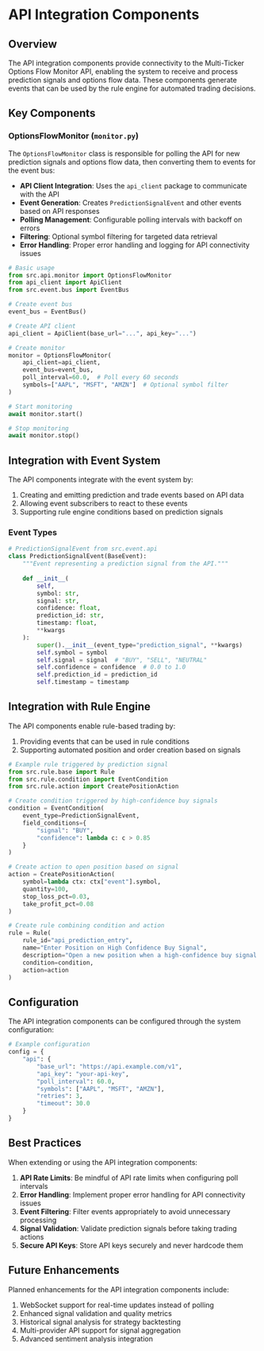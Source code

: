 # API Integration Components

## Overview

The API integration components provide connectivity to the Multi-Ticker Options Flow Monitor API, enabling the system to receive and process prediction signals and options flow data. These components generate events that can be used by the rule engine for automated trading decisions.

## Key Components

### OptionsFlowMonitor (`monitor.py`)

The `OptionsFlowMonitor` class is responsible for polling the API for new prediction signals and options flow data, then converting them to events for the event bus:

- **API Client Integration**: Uses the `api_client` package to communicate with the API
- **Event Generation**: Creates `PredictionSignalEvent` and other events based on API responses
- **Polling Management**: Configurable polling intervals with backoff on errors
- **Filtering**: Optional symbol filtering for targeted data retrieval
- **Error Handling**: Proper error handling and logging for API connectivity issues

```python
# Basic usage
from src.api.monitor import OptionsFlowMonitor
from api_client import ApiClient
from src.event.bus import EventBus

# Create event bus
event_bus = EventBus()

# Create API client
api_client = ApiClient(base_url="...", api_key="...")

# Create monitor
monitor = OptionsFlowMonitor(
    api_client=api_client,
    event_bus=event_bus,
    poll_interval=60.0,  # Poll every 60 seconds
    symbols=["AAPL", "MSFT", "AMZN"]  # Optional symbol filter
)

# Start monitoring
await monitor.start()

# Stop monitoring
await monitor.stop()
```

## Integration with Event System

The API components integrate with the event system by:

1. Creating and emitting prediction and trade events based on API data
2. Allowing event subscribers to react to these events
3. Supporting rule engine conditions based on prediction signals

### Event Types

```python
# PredictionSignalEvent from src.event.api
class PredictionSignalEvent(BaseEvent):
    """Event representing a prediction signal from the API."""
    
    def __init__(
        self,
        symbol: str,
        signal: str,
        confidence: float,
        prediction_id: str,
        timestamp: float,
        **kwargs
    ):
        super().__init__(event_type="prediction_signal", **kwargs)
        self.symbol = symbol
        self.signal = signal  # "BUY", "SELL", "NEUTRAL"
        self.confidence = confidence  # 0.0 to 1.0
        self.prediction_id = prediction_id
        self.timestamp = timestamp
```

## Integration with Rule Engine

The API components enable rule-based trading by:

1. Providing events that can be used in rule conditions
2. Supporting automated position and order creation based on signals

```python
# Example rule triggered by prediction signal
from src.rule.base import Rule
from src.rule.condition import EventCondition
from src.rule.action import CreatePositionAction

# Create condition triggered by high-confidence buy signals
condition = EventCondition(
    event_type=PredictionSignalEvent,
    field_conditions={
        "signal": "BUY",
        "confidence": lambda c: c > 0.85
    }
)

# Create action to open position based on signal
action = CreatePositionAction(
    symbol=lambda ctx: ctx["event"].symbol,
    quantity=100,
    stop_loss_pct=0.03,
    take_profit_pct=0.08
)

# Create rule combining condition and action
rule = Rule(
    rule_id="api_prediction_entry",
    name="Enter Position on High Confidence Buy Signal",
    description="Open a new position when a high-confidence buy signal is received",
    condition=condition,
    action=action
)
```

## Configuration

The API integration components can be configured through the system configuration:

```python
# Example configuration
config = {
    "api": {
        "base_url": "https://api.example.com/v1",
        "api_key": "your-api-key",
        "poll_interval": 60.0,
        "symbols": ["AAPL", "MSFT", "AMZN"],
        "retries": 3,
        "timeout": 30.0
    }
}
```

## Best Practices

When extending or using the API integration components:

1. **API Rate Limits**: Be mindful of API rate limits when configuring poll intervals
2. **Error Handling**: Implement proper error handling for API connectivity issues
3. **Event Filtering**: Filter events appropriately to avoid unnecessary processing
4. **Signal Validation**: Validate prediction signals before taking trading actions
5. **Secure API Keys**: Store API keys securely and never hardcode them

## Future Enhancements

Planned enhancements for the API integration components include:

1. WebSocket support for real-time updates instead of polling
2. Enhanced signal validation and quality metrics
3. Historical signal analysis for strategy backtesting
4. Multi-provider API support for signal aggregation
5. Advanced sentiment analysis integration